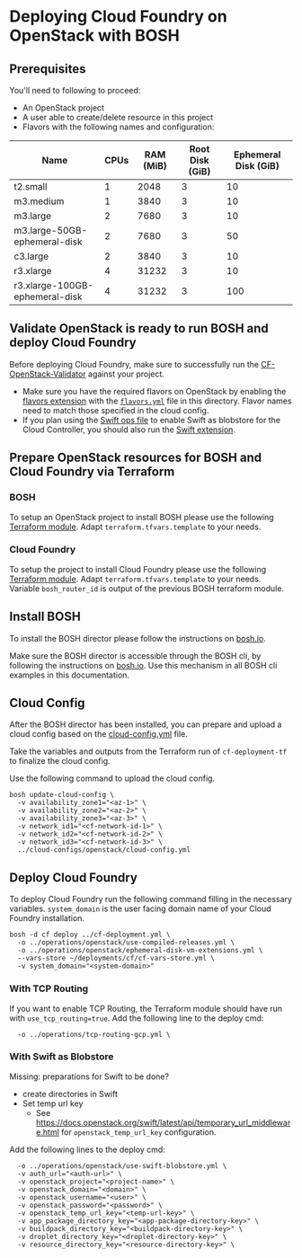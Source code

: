# Deploying Cloud Foundry on OpenStack with BOSH

## Prerequisites

You'll need to following to proceed:
 * An OpenStack project
 * A user able to create/delete resource in this project
 * Flavors with the following names and configuration:

| Name | CPUs | RAM (MiB) | Root Disk (GiB) | Ephemeral Disk (GiB) |
-------|------|-----------|-----------------|----------------------|
| t2.small | 1 | 2048 | 3 | 10 |
| m3.medium | 1 | 3840 | 3 | 10 |
| m3.large | 2 | 7680 | 3 | 10 |
| m3.large-50GB-ephemeral-disk | 2 | 7680 | 3 | 50 |
| c3.large | 2 | 3840 | 3 | 10 |
| r3.xlarge | 4 | 31232 | 3 | 10 |
| r3.xlarge-100GB-ephemeral-disk | 4 | 31232 | 3 | 100 |

## Validate OpenStack is ready to run BOSH and deploy Cloud Foundry

Before deploying Cloud Foundry, make sure to successfully run the [CF-OpenStack-Validator](https://github.com/cloudfoundry-incubator/cf-openstack-validator) against your project.
  - Make sure you have the required flavors on OpenStack by enabling the [flavors extension](https://github.com/cloudfoundry-incubator/cf-openstack-validator/tree/master/extensions/flavors) with the [`flavors.yml`](./flavors.yml) file in this directory. Flavor names need to match those specified in the cloud config.
  - If you plan using the [Swift ops file](use-swift-blobstore.yml) to enable Swift as blobstore for the Cloud Controller, you should also run the [Swift extension](https://github.com/cloudfoundry-incubator/cf-openstack-validator/tree/master/extensions/object_storage).

## Prepare OpenStack resources for BOSH and Cloud Foundry via Terraform

### BOSH

To setup an OpenStack project to install BOSH please use the following [Terraform module](https://github.com/cloudfoundry-incubator/bosh-openstack-environment-templates/tree/master/bosh-init-tf). Adapt `terraform.tfvars.template` to your needs.

### Cloud Foundry

To setup the project to install Cloud Foundry please use the following [Terraform module](https://github.com/cloudfoundry-incubator/bosh-openstack-environment-templates/tree/master/cf-deployment-tf). Adapt `terraform.tfvars.template` to your needs. Variable `bosh_router_id` is output of the previous BOSH terraform module.

## Install BOSH

To install the BOSH director please follow the instructions on [bosh.io](https://bosh.io/docs/init-openstack.html#deploy).

Make sure the BOSH director is accessible through the BOSH cli, by following the instructions on [bosh.io](https://bosh.io/docs/cli-envs.html). Use this mechanism in all BOSH cli examples in
this documentation.

## Cloud Config

After the BOSH director has been installed, you can prepare and upload a cloud config based on the [cloud-config.yml](../cloud-configs/openstack/cloud-config.yml) file.

Take the variables and outputs from the Terraform run of `cf-deployment-tf` to finalize the cloud config.

Use the following command to upload the cloud config.
```
bosh update-cloud-config \
  -v availability_zone1="<az-1>" \
  -v availability_zone2="<az-2>" \
  -v availability_zone3="<az-3>" \
  -v network_id1="<cf-network-id-1>" \
  -v network_id2="<cf-network-id-2>" \
  -v network_id3="<cf-network-id-3>" \
  ../cloud-configs/openstack/cloud-config.yml
```

## Deploy Cloud Foundry

To deploy Cloud Foundry run the following command filling in the necessary variables. `system_domain` is the user facing domain name of your Cloud Foundry installation.

```
bosh -d cf deploy ../cf-deployment.yml \
  -o ../operations/openstack/use-compiled-releases.yml \
  -o ../operations/openstack/ephemeral-disk-vm-extensions.yml \
  --vars-store ~/deployments/cf/cf-vars-store.yml \
  -v system_domain="<system-domain>"
```

### With TCP Routing

If you want to enable TCP Routing, the Terraform module should have run with `use_tcp_routing=true`. Add the following line to the deploy cmd:

```
  -o ../operations/tcp-routing-gcp.yml \
```

### With Swift as Blobstore

Missing: preparations for Swift to be done?

* create directories in Swift
* Set temp url key
  * See https://docs.openstack.org/swift/latest/api/temporary_url_middleware.html for `openstack_temp_url_key` configuration.

Add the following lines to the deploy cmd:

```
  -o ../operations/openstack/use-swift-blobstore.yml \
  -v auth_url="<auth-url>" \
  -v openstack_project="<project-name>" \
  -v openstack_domain="<domain>" \
  -v openstack_username="<user>" \
  -v openstack_password="<password>" \
  -v openstack_temp_url_key="<temp-url-key>" \
  -v app_package_directory_key="<app-package-directory-key>" \
  -v buildpack_directory_key="<buildpack-directory-key>" \
  -v droplet_directory_key="<droplet-directory-key>" \
  -v resource_directory_key="<resource-directory-key>" \
```
